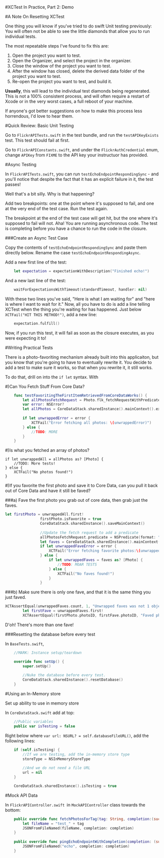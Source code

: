 #XCTest In Practice, Part 2: Demo

#A Note On Resetting XCTest

One thing you will know if you've tried to do swift Unit testing previously: You will often not be able to see the little diamonds that allow you to run individual tests. 

The most repeatable steps I've found to fix this are: 

1. Open the project you want to test. 
2. Open the Organizer, and select the project in the organizer.
3. Close the window of the project you want to test. 
4. After the window has closed, delete the derived data folder of the project you want to test. 
5. Re-open the project you want to test, and build it. 

**Usually**, this will lead to the individual test diamonds being regenerated. This is not a 100% consistent process, and will often require a restart of Xcode or in the very worst cases, a full reboot of your machine. 

If anyone's got better suggestions on how to make this process less horrendous, I'd love to hear them. 

#Quick Review: Basic Unit Testing

Go to `FlickrAPITests.swift` in the test bundle, and run the `testAPIKeyExists` test. This test should fail at first. 

Go to `FlickrAPIConstants.swift`, and under the `FlickrAuthCredential` enum, change `APIKey` from `FIXME` to the API key your instructuor has provided. 

#Async Testing

In `FlickrAPITests.swift`, you can run `testEchoEndpointRespondingSync` - and you'll notice that despite the fact that it has an explicit failure in it, the test passes!

Well that's a bit silly. Why is that happening? 

Add two breakpoints: one at the point where it's supposed to fail, and one at the very end of the test case. Run the test again. 

The breakpoint at the end of the test case will get hit, but the one where it's supposed to fail will not. Aha! You are running asynchronous code. The test is completing before you have a chance to run the code in the closure. 

###Create an Async Test Case

Copy the contents of `testEchoEndpointRespondingSync` and paste them directly below. Rename the case `testEchoEndpointRespondingAsync`. 

Add a new first line of the test: 

```swift
	let expectation = expectationWithDescription("Finished echo!")
```

And a new last line of the test: 

```swift
	waitForExpectationsWithTimeout(standardTimeout, handler: nil)
```

With these two lines you've said, "Here is what I am waiting for" and "here is where I want to wait for it." Now, all you have to do is add a line telling XCTest when the thing you're waiting for has happened. Just below `XCTFail("HIT THIS METHOD!")`, add a new line:

```swift
	expectation.fulfill()
```

Now, if you run this test, it will fail as soon as the closure executes, as you were expecting it to! 


#Writing Practical Tests

There is a photo-favoriting mechanism already built into this applicaiton, but you know that you're going to have to eventually rewrite it. You decide to add a test to make sure it works, so that when you rewrite it, it still works. 

To do that, drill on into the `if let` syntax. With


#)Can You Fetch Stuff From Core Data? 

```swift
	func testFavoritingTheFirstItemRetrievedFromCoreDataWorks() {
		let allPhotosFetchRequest = Photo.flk_fetchRequestWithPredicate(nil)		
		var error: NSError?
		let allPhotos = CoreDataStack.sharedInstance().mainContext().executeFetchRequest(allPhotosFetchRequest, error: &error)
		
		if let unwrappedError = error {
			XCTFail("Error fetching all photos: \(unwrappedError)")
		} else {
			//TODO: MORE			
		}
	}
```

#)Is what you fetched an array of photos? 

```
if let unwrappedAll = allPhotos as? [Photo] {
	//TODO: More tests!
} else {
	XCTFail("No photos found!")
}
```

#)If you favorite the first photo and save it to Core Data, can you pull it back out of Core Data and have it still be faved? 

###a) Fave the first photo you grab out of core data, then grab just the faves. 

```swift
let firstPhoto = unwrappedAll.first!
				firstPhoto.isFavorite = true
				CoreDataStack.sharedInstance().saveMainContext()
				
				//Update the fetch request to add a predicate
				allPhotosFetchRequest.predicate = NSPredicate(format: "%K == YES", "isFavorite")
				let faves = CoreDataStack.sharedInstance().mainContext().executeFetchRequest(allPhotosFetchRequest, error: &error)
				if let unwrappedFaveError = error {
					XCTFail("Error fetching favorite photos:\(unwrappedFaveError)")
				} else {
					if let unwrappedFaves = faves as? [Photo] {
						//TODO: MOAR TESTS
					} else {
						XCTFail("No faves found!")
					}
				}				
```

###b) Make sure there is only one fave, and that it is the same thing you just faved. 


```swift
XCTAssertEqual(unwrappedFaves.count, 1, "Unwrapped faves was not 1 object, it was \(unwrappedFaves.count)")
		let firstFave = unwrappedFaves.first!
		XCTAssertEqual(firstPhoto.photoID, firstFave.photoID, "Faved photo is not the same!")
```

D'oh! There's more than one fave! 

###Resetting the database before every test

In `BaseTests.swift`, 

```swift
	//MARK: Instance setup/teardown

	override func setUp() {
		super.setUp()
		
		//Nuke the database before every test.
		CoreDataStack.sharedInstance().resetDatabase()
	}
```



#Using an In-Memory store


Set up ability to use in memory store

In `CoreDataStack.swift` add at top: 

```swift
	//Public variables
	public var isTesting = false
```

Right below where `var url: NSURL? = self.databaseFileURL()`, add the following lines: 


```swift
	if (self.isTesting) {
		//If we are testing, add the in-memory store type
		storeType = NSInMemoryStoreType
		
		//And we do not need a file URL
		url = nil
	}
```

```swift
	CoreDataStack.sharedInstance().isTesting = true
```


#Mock API Data

In `FlickrAPIController.swift `in `MockAPIController` class towards the bottom: 

```swift
	public override func fetchPhotosForTag(tag: String, completion:(success: Bool, result: NSDictionary?) -> Void) {
		let fileName = "test_" + tag
		JSONFromFileNamed(fileName, completion: completion)
	}
	
	public override func pingEchoEndpointWithCompletion(completion: (success: Bool, result: NSDictionary?) -> Void) {
		JSONFromFileNamed("echo", completion: completion)
	}
```

